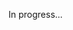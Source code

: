 <meta url="https://github.com/johnlindquist/kit/discussions/819">
<meta id="D_kwDOEu7MBc4AP-jk">
<meta sectionId="1">
<meta title="Receive Text Input">
<meta section="Essentials">
<meta i="1">    
<meta path="docs/receive-text-input">

In progress...
